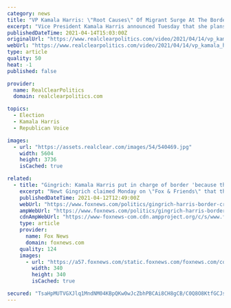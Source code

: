 ```yaml
---
category: news
title: "VP Kamala Harris: \"Root Causes\" Of Migrant Surge At The Border \"Not Going To Be Addressed Overnight\""
excerpt: "Vice President Kamala Harris announced Tuesday that she plans to travel to Guatemala and Mexico to help identify the \"root causes\" of the migration crisis at the southern border."
publishedDateTime: 2021-04-14T15:03:00Z
originalUrl: "https://www.realclearpolitics.com/video/2021/04/14/vp_kamala_harris_root_causes_of_migrant_surge_at_the_border_not_going_to_be_addressed_overnight.html#!"
webUrl: "https://www.realclearpolitics.com/video/2021/04/14/vp_kamala_harris_root_causes_of_migrant_surge_at_the_border_not_going_to_be_addressed_overnight.html#!"
type: article
quality: 50
heat: -1
published: false

provider:
  name: RealClearPolitics
  domain: realclearpolitics.com

topics:
  - Election
  - Kamala Harris
  - Republican Voice

images:
  - url: "https://assets.realclear.com/images/54/540469.jpg"
    width: 5604
    height: 3736
    isCached: true

related:
  - title: "Gingrich: Kamala Harris put in charge of border 'because they knew she wouldn’t do anything'"
    excerpt: "Newt Gingrich claimed Monday on \"Fox & Friends\" that the border crisis was not a mistake and that Vice President Kamala Harris was put in charge because they knew she wouldn't do anything to fix the situation. NEWT GINGRICH: If you look at a piece of ..."
    publishedDateTime: 2021-04-12T12:49:00Z
    webUrl: "https://www.foxnews.com/politics/gingrich-harris-border-crisis-immigration-illegal-immigrants"
    ampWebUrl: "https://www.foxnews.com/politics/gingrich-harris-border-crisis-immigration-illegal-immigrants.amp"
    cdnAmpWebUrl: "https://www-foxnews-com.cdn.ampproject.org/c/s/www.foxnews.com/politics/gingrich-harris-border-crisis-immigration-illegal-immigrants.amp"
    type: article
    provider:
      name: Fox News
      domain: foxnews.com
    quality: 124
    images:
      - url: "https://a57.foxnews.com/static.foxnews.com/foxnews.com/content/uploads/2018/09/340/340/fox-news.jpg?ve=1&tl=1"
        width: 340
        height: 340
        isCached: true

secured: "TsaHpMUTVGXJlq1MndNM04KBpQKw0wJcZbhPBCAi8CH8gCB/C0Q8O8KtfGCJsrhudbyeDOXTi599lz5pgtmYKsaEmzL9Gjmkv1BosD4P/M8+aUUHpm3HRVg9Kbp3PDHAyX2yBIfXmlhxegJA8kbBu8BYt4HctjtQUcQko2TlaL/7/Zo/MmM/Bnmp058e+85wGf/NeTfqldEKkHC6pXbqc66e4DVA4yMkIcX4L+7R5x/6XkIsKlba3Zcsy1i9ymnqlwhOK8GDzM1BBLS+Px4VFy5UUUX810ylh2dC7OJDYjJwxlgWi34LdTA4EBZyNqSMmZAwCt212AJEZqCSH6dmnI9EujJK5mmD/G0NQXthKnY=;DjjFfewrZ7BqDSzoDbOj4g=="
---
```



